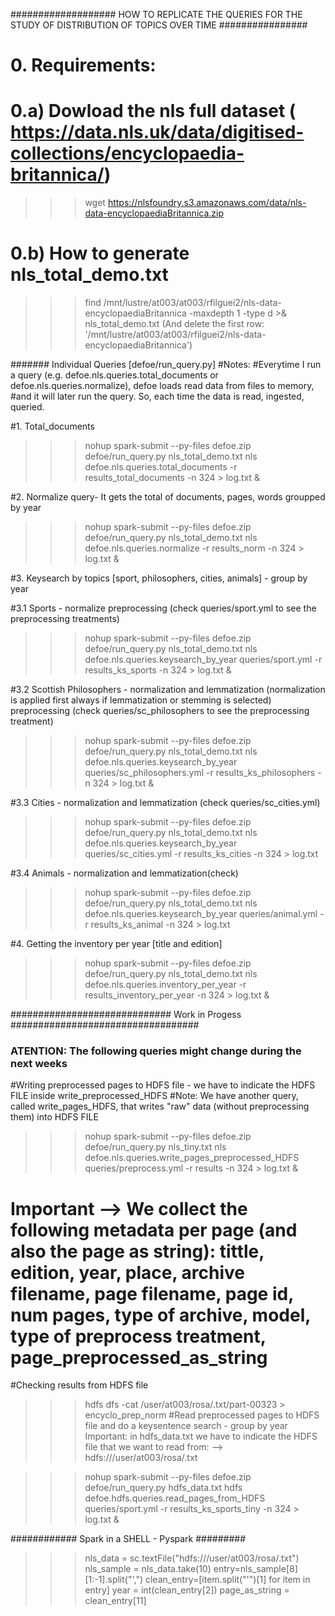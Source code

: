 ################### HOW TO REPLICATE THE QUERIES FOR THE STUDY OF DISTRIBUTION OF TOPICS OVER TIME ################
# 0. Requirements:
# 0.a) Dowload the nls full dataset ( https://data.nls.uk/data/digitised-collections/encyclopaedia-britannica/)
>>> wget https://nlsfoundry.s3.amazonaws.com/data/nls-data-encyclopaediaBritannica.zip 

# 0.b) How to generate nls_total_demo.txt
>>> find /mnt/lustre/at003/at003/rfilguei2/nls-data-encyclopaediaBritannica -maxdepth 1 -type d >& nls_total_demo.txt
(And delete the first row: '/mnt/lustre/at003/at003/rfilguei2/nls-data-encyclopaediaBritannica')

####### Individual Queries [defoe/run_query.py]
#Notes:
#Everytime I run a query (e.g. defoe.nls.queries.total_documents or defoe.nls.queries.normalize), defoe loads read data from files to memory,
#and it will later run the query. So, each time the data is read, ingested, queried. 

#1. Total_documents
>>> nohup spark-submit --py-files defoe.zip defoe/run_query.py nls_total_demo.txt nls defoe.nls.queries.total_documents  -r results_total_documents -n 324 > log.txt &

#2. Normalize query- It gets the total of documents, pages, words groupped by year
>>> nohup spark-submit --py-files defoe.zip defoe/run_query.py nls_total_demo.txt nls defoe.nls.queries.normalize  -r results_norm -n 324 > log.txt & 

#3. Keysearch by topics [sport, philosophers, cities, animals] - group by year

#3.1 Sports - normalize preprocessing (check queries/sport.yml to see the preprocessing treatments)
>>> nohup spark-submit --py-files defoe.zip defoe/run_query.py nls_total_demo.txt nls defoe.nls.queries.keysearch_by_year queries/sport.yml -r results_ks_sports -n 324 > log.txt & 

#3.2 Scottish Philosophers - normalization and lemmatization (normalization is applied first always if lemmatization or stemming is selected) preprocessing (check queries/sc_philosophers to see the preprocessing treatment)

>>> nohup spark-submit --py-files defoe.zip defoe/run_query.py nls_total_demo.txt nls defoe.nls.queries.keysearch_by_year queries/sc_philosophers.yml -r results_ks_philosophers -n 324 > log.txt & 

#3.3 Cities - normalization and lemmatization (check queries/sc_cities.yml)
>>> nohup spark-submit --py-files defoe.zip defoe/run_query.py nls_total_demo.txt nls defoe.nls.queries.keysearch_by_year queries/sc_cities.yml -r results_ks_cities -n 324 > log.txt

#3.4 Animals - normalization and lemmatization(check)
>>> nohup spark-submit --py-files defoe.zip defoe/run_query.py nls_total_demo.txt nls defoe.nls.queries.keysearch_by_year queries/animal.yml -r results_ks_animal -n 324 > log.txt

#4. Getting the inventory per year [title and edition]
>>> nohup spark-submit --py-files defoe.zip defoe/run_query.py nls_total_demo.txt nls defoe.nls.queries.inventory_per_year -r results_inventory_per_year -n 324 > log.txt &

############################# Work in Progess ##################################
### ATENTION: The following queries might change during the next weeks

#Writing preprocessed pages to HDFS file - we have to indicate the HDFS FILE inside write_preprocessed_HDFS
#Note: We have another query, called write_pages_HDFS, that writes "raw" data (without preprocessing them) into HDFS FILE
 
>>> nohup spark-submit --py-files defoe.zip defoe/run_query.py nls_tiny.txt nls defoe.nls.queries.write_pages_preprocessed_HDFS queries/preprocess.yml -r results -n 324 > log.txt &
# Important  --> We collect the following metadata per page (and also the page as string): tittle, edition, year, place, archive filename, page filename, page id, num pages, type of archive, model, type of preprocess treatment, page_preprocessed_as_string

#Checking results from HDFS file

>>> hdfs dfs -cat /user/at003/rosa/<NAME OF THE HDFS FILE>.txt/part-00323 > encyclo_prep_norm 
#Read preprocessed pages to HDFS file and do a keysentence search - group by year
Important: in hdfs_data.txt we have to indicate the HDFS file that we want to read from: --> hdfs:///user/at003/rosa/<NAME OF THE HDFS FILE>.txt

>>> nohup spark-submit --py-files defoe.zip defoe/run_query.py hdfs_data.txt hdfs defoe.hdfs.queries.read_pages_from_HDFS queries/sport.yml  -r results_ks_sports_tiny -n 324 > log.txt &

############ Spark in a SHELL - Pyspark #########
>>> nls_data = sc.textFile("hdfs:///user/at003/rosa/<NAME OF THE HDFS FILE>.txt")
>>> nls_sample = nls_data.take(10)
>>> entry=nls_sample[8][1:-1].split("\',")
>>> clean_entry=[item.split("\'")[1] for item in entry]
>>> year = int(clean_entry[2])
>>> page_as_string = clean_entry[11]

